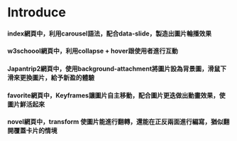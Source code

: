 # Introduce

#### index網頁中，利用carousel語法，配合data-slide，製造出圖片輪播效果

#### w3schoool網頁中，利用collapse + hover跟使用者進行互動

#### Japantrip2網頁中，使用background-attachment將圖片設為背景圖，滑鼠下滑來更換圖片，給予新盈的體驗

#### favorite網頁中，Keyframes讓圖片自主移動，配合圖片更迭做出動畫效果，使圖片鮮活起來

#### novel網頁中，transform 使圖片能進行翻轉，還能在正反兩面進行編寫，猶似翻開覆蓋卡片的情境